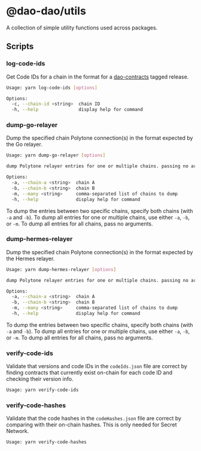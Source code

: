 # @dao-dao/utils

A collection of simple utility functions used across packages.

## Scripts

### log-code-ids

Get Code IDs for a chain in the format for a
[dao-contracts](https://github.com/DA0-DA0/dao-contracts/releases) tagged
release.

```sh
Usage: yarn log-code-ids [options]

Options:
  -c, --chain-id <string>  chain ID
  -h, --help               display help for command
```

### dump-go-relayer

Dump the specified chain Polytone connection(s) in the format expected by the
Go relayer.

```sh
Usage: yarn dump-go-relayer [options]

dump Polytone relayer entries for one or multiple chains. passing no arguments will dump entries for all chains

Options:
  -a, --chain-a <string>  chain A
  -b, --chain-b <string>  chain B
  -m, --many <string>     comma-separated list of chains to dump
  -h, --help              display help for command
```

To dump the entries between two specific chains, specify both chains (with `-a`
and `-b`). To dump all entries for one or multiple chains, use either `-a`,
`-b`, or `-m`. To dump all entries for all chains, pass no arguments.

### dump-hermes-relayer

Dump the specified chain Polytone connection(s) in the format expected by the
Hermes relayer.

```sh
Usage: yarn dump-hermes-relayer [options]

dump Polytone relayer entries for one or multiple chains. passing no arguments will dump entries for all chains

Options:
  -a, --chain-a <string>  chain A
  -b, --chain-b <string>  chain B
  -m, --many <string>     comma-separated list of chains to dump
  -h, --help              display help for command
```

To dump the entries between two specific chains, specify both chains (with `-a`
and `-b`). To dump all entries for one or multiple chains, use either `-a`,
`-b`, or `-m`. To dump all entries for all chains, pass no arguments.

### verify-code-ids

Validate that versions and code IDs in the `codeIds.json` file are correct by
finding contracts that currently exist on-chain for each code ID and checking
their version info.

```sh
Usage: yarn verify-code-ids
```

### verify-code-hashes

Validate that the code hashes in the `codeHashes.json` file are correct by
comparing with their on-chain hashes. This is only needed for Secret Network.

```sh
Usage: yarn verify-code-hashes
```
